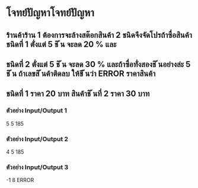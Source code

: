 # โจทย์ปัญหาโจทย์ปัญหา
## ร้านค้าร้าน 1 ต้องการจะล้างสต๊อกสินค้า 2 ชนิดจึงจัดโปรถ้าซื่อสินค้า ชนิดที่ 1 ตั่งแต่ 5 ชิ ้น จะลด 20 % และ
## ชนิดที่ 2 ตั่งแต่ 5 ชิ ้น จะลด 30 % และถ้าซื่อทั่งสองชิ ้นอย่างล่ะ 5 ชิ ้น ถ้าเลขสิ ้นค้าติดลบ ให้ขึ ้นว่า ERROR ราคาสินค้า
## ชนิดที่ 1 ราคา 20 บาท สินค้าชิ ้นที่ 2 ราคา 30 บาท
### ตัวอย่าง Input/Output 1
5
5
185
### ตัวอย่าง Input/Output 2
4
5
185
### ตัวอย่าง Input/Output 3
-1
8
ERROR
